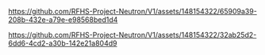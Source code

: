 

https://github.com/RFHS-Project-Neutron/V1/assets/148154322/65909a39-208b-432e-a79e-e98568bed1d4


https://github.com/RFHS-Project-Neutron/V1/assets/148154322/32ab25d2-6dd6-4cd2-a30b-142e21a804d9


